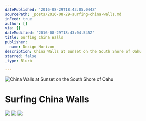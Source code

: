 ```yaml
---
datePublished: '2016-08-29T18:43:05.044Z'
sourcePath: _posts/2016-08-29-surfing-china-walls.md
inFeed: true
author: []
via: {}
dateModified: '2016-08-29T18:43:04.545Z'
title: Surfing China Walls
publisher:
  name: Dezign Horizon
description: China Walls at Sunset on the South Shore of Oahu
starred: false
_type: Blurb

---
```

![China Walls at Sunset on the South Shore of Oahu](https://the-grid-user-content.s3-us-west-2.amazonaws.com/a45c0c01-2246-4390-baf6-c8039abb090a.jpg)

# Surfing China Walls
![](https://the-grid-user-content.s3-us-west-2.amazonaws.com/a173e57f-e92a-4136-a370-a5d96592db8b.jpg)
![](https://the-grid-user-content.s3-us-west-2.amazonaws.com/1627dde7-a885-4cca-aaef-f5406cc53392.jpg)
![](https://the-grid-user-content.s3-us-west-2.amazonaws.com/5e5054ee-7b5c-4990-acdc-4027ba79d3c1.jpg)